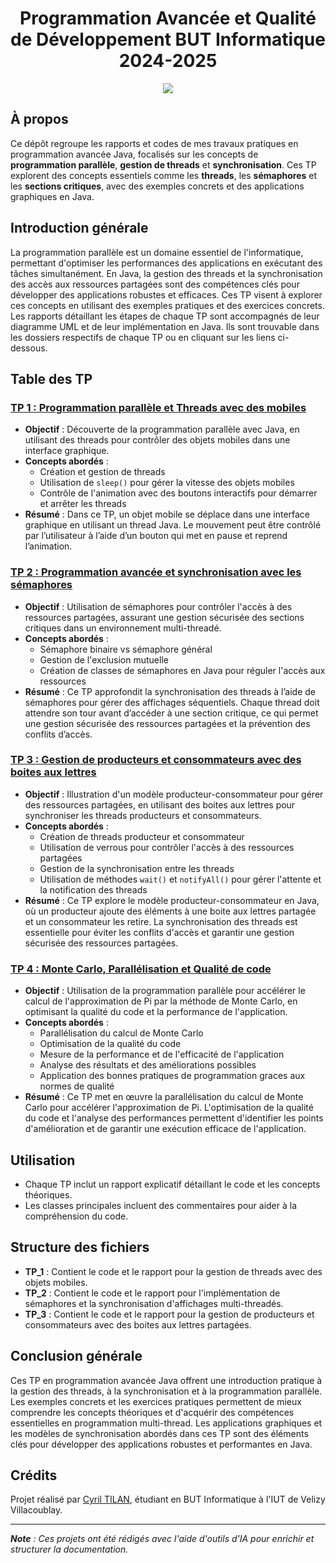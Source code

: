 <div align="center">
  <h1>Programmation Avancée et Qualité de Développement BUT Informatique 2024-2025</h1>
  <a href="https://fr.wikipedia.org/wiki/Java_(langage)"><img src="https://img.shields.io/badge/Java-red?style=for-the-badge&logo=visualstudiocode"/></a>
</div>

## À propos

Ce dépôt regroupe les rapports et codes de mes travaux pratiques en programmation avancée Java, focalisés sur les concepts de **programmation parallèle**, **gestion de threads** et **synchronisation**. Ces TP explorent des concepts essentiels comme les **threads**, les **sémaphores** et les **sections critiques**, avec des exemples concrets et des applications graphiques en Java.

## Introduction générale

La programmation parallèle est un domaine essentiel de l'informatique, permettant d'optimiser les performances des applications en exécutant des tâches simultanément. En Java, la gestion des threads et la synchronisation des accès aux ressources partagées sont des compétences clés pour développer des applications robustes et efficaces. Ces TP visent à explorer ces concepts en utilisant des exemples pratiques et des exercices concrets. Les rapports détaillant les étapes de chaque TP sont accompagnés de leur diagramme UML et de leur implémentation en Java. Ils sont trouvable dans les dossiers respectifs de chaque TP ou en cliquant sur les liens ci-dessous. 

## Table des TP

### [TP 1 : Programmation parallèle et Threads avec des mobiles](./TP_1/RapportTP1.md)
- **Objectif** : Découverte de la programmation parallèle avec Java, en utilisant des threads pour contrôler des objets mobiles dans une interface graphique.
- **Concepts abordés** :
    - Création et gestion de threads
    - Utilisation de `sleep()` pour gérer la vitesse des objets mobiles
    - Contrôle de l'animation avec des boutons interactifs pour démarrer et arrêter les threads
- **Résumé** : Dans ce TP, un objet mobile se déplace dans une interface graphique en utilisant un thread Java. Le mouvement peut être contrôlé par l’utilisateur à l’aide d’un bouton qui met en pause et reprend l’animation.

### [TP 2 : Programmation avancée et synchronisation avec les sémaphores](./TP_2/RapportTP2.md)
- **Objectif** : Utilisation de sémaphores pour contrôler l'accès à des ressources partagées, assurant une gestion sécurisée des sections critiques dans un environnement multi-threadé.
- **Concepts abordés** :
    - Sémaphore binaire vs sémaphore général
    - Gestion de l'exclusion mutuelle
    - Création de classes de sémaphores en Java pour réguler l'accès aux ressources
- **Résumé** : Ce TP approfondit la synchronisation des threads à l’aide de sémaphores pour gérer des affichages séquentiels. Chaque thread doit attendre son tour avant d’accéder à une section critique, ce qui permet une gestion sécurisée des ressources partagées et la prévention des conflits d’accès.

### [TP 3 : Gestion de producteurs et consommateurs avec des boites aux lettres](./TP_3/RapportTP3.md)
- **Objectif** : Illustration d'un modèle producteur-consommateur pour gérer des ressources partagées, en utilisant des boites aux lettres pour synchroniser les threads producteurs et consommateurs.
- **Concepts abordés** :
    - Création de threads producteur et consommateur
    - Utilisation de verrous pour contrôler l'accès à des ressources partagées
    - Gestion de la synchronisation entre les threads
    - Utilisation de méthodes `wait()` et `notifyAll()` pour gérer l'attente et la notification des threads
- **Résumé** : Ce TP explore le modèle producteur-consommateur en Java, où un producteur ajoute des éléments à une boite aux lettres partagée et un consommateur les retire. La synchronisation des threads est essentielle pour éviter les conflits d'accès et garantir une gestion sécurisée des ressources partagées.

### [TP 4 : Monte Carlo, Parallélisation et Qualité de code](./TP_4/Rapport_Partie2.md)
- **Objectif** : Utilisation de la programmation parallèle pour accélérer le calcul de l'approximation de Pi par la méthode de Monte Carlo, en optimisant la qualité du code et la performance de l'application.
- **Concepts abordés** :
    - Parallélisation du calcul de Monte Carlo
    - Optimisation de la qualité du code
    - Mesure de la performance et de l'efficacité de l'application
    - Analyse des résultats et des améliorations possibles
    - Application des bonnes pratiques de programmation graces aux normes de qualité
- **Résumé** : Ce TP met en œuvre la parallélisation du calcul de Monte Carlo pour accélérer l'approximation de Pi. L'optimisation de la qualité du code et l'analyse des performances permettent d'identifier les points d'amélioration et de garantir une exécution efficace de l'application.

## Utilisation

- Chaque TP inclut un rapport explicatif détaillant le code et les concepts théoriques.
- Les classes principales incluent des commentaires pour aider à la compréhension du code.

## Structure des fichiers

- **TP_1** : Contient le code et le rapport pour la gestion de threads avec des objets mobiles.
- **TP_2** : Contient le code et le rapport pour l'implémentation de sémaphores et la synchronisation d'affichages multi-threadés.
- **TP_3** : Contient le code et le rapport pour la gestion de producteurs et consommateurs avec des boites aux lettres partagées.

## Conclusion générale

Ces TP en programmation avancée Java offrent une introduction pratique à la gestion des threads, à la synchronisation et à la programmation parallèle. Les exemples concrets et les exercices pratiques permettent de mieux comprendre les concepts théoriques et d'acquérir des compétences essentielles en programmation multi-thread. Les applications graphiques et les modèles de synchronisation abordés dans ces TP sont des éléments clés pour développer des applications robustes et performantes en Java.

## Crédits

Projet réalisé par [Cyril TILAN](https://github.com/BluenessDev), étudiant en BUT Informatique à l'IUT de Velizy Villacoublay.

---

_**Note** : Ces projets ont été rédigés avec l'aide d'outils d'IA pour enrichir et structurer la documentation._